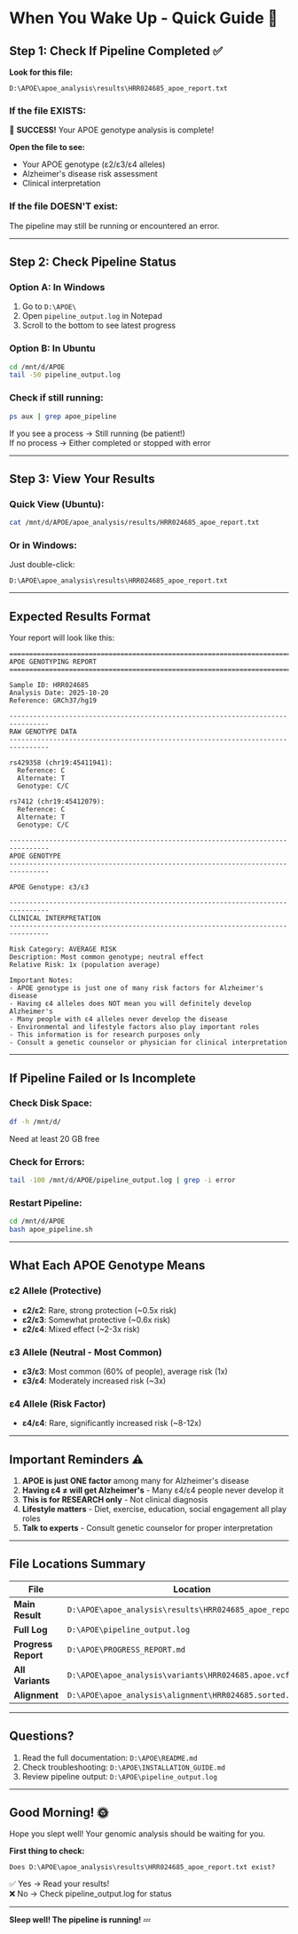 # When You Wake Up - Quick Guide 🌅

## Step 1: Check If Pipeline Completed ✅

**Look for this file:**
```
D:\APOE\apoe_analysis\results\HRR024685_apoe_report.txt
```

### If the file EXISTS:
🎉 **SUCCESS!** Your APOE genotype analysis is complete!

**Open the file to see:**
- Your APOE genotype (ε2/ε3/ε4 alleles)
- Alzheimer's disease risk assessment
- Clinical interpretation

### If the file DOESN'T exist:
The pipeline may still be running or encountered an error.

---

## Step 2: Check Pipeline Status

### Option A: In Windows
1. Go to `D:\APOE\`
2. Open `pipeline_output.log` in Notepad
3. Scroll to the bottom to see latest progress

### Option B: In Ubuntu
```bash
cd /mnt/d/APOE
tail -50 pipeline_output.log
```

### Check if still running:
```bash
ps aux | grep apoe_pipeline
```

If you see a process → Still running (be patient!)  
If no process → Either completed or stopped with error

---

## Step 3: View Your Results

### Quick View (Ubuntu):
```bash
cat /mnt/d/APOE/apoe_analysis/results/HRR024685_apoe_report.txt
```

### Or in Windows:
Just double-click:
```
D:\APOE\apoe_analysis\results\HRR024685_apoe_report.txt
```

---

## Expected Results Format

Your report will look like this:

```
================================================================================
APOE GENOTYPING REPORT
================================================================================

Sample ID: HRR024685
Analysis Date: 2025-10-20
Reference: GRCh37/hg19

--------------------------------------------------------------------------------
RAW GENOTYPE DATA
--------------------------------------------------------------------------------

rs429358 (chr19:45411941):
  Reference: C
  Alternate: T
  Genotype: C/C

rs7412 (chr19:45412079):
  Reference: C
  Alternate: T
  Genotype: C/C

--------------------------------------------------------------------------------
APOE GENOTYPE
--------------------------------------------------------------------------------

APOE Genotype: ε3/ε3

--------------------------------------------------------------------------------
CLINICAL INTERPRETATION
--------------------------------------------------------------------------------

Risk Category: AVERAGE RISK
Description: Most common genotype; neutral effect
Relative Risk: 1x (population average)

Important Notes:
- APOE genotype is just one of many risk factors for Alzheimer's disease
- Having ε4 alleles does NOT mean you will definitely develop Alzheimer's
- Many people with ε4 alleles never develop the disease
- Environmental and lifestyle factors also play important roles
- This information is for research purposes only
- Consult a genetic counselor or physician for clinical interpretation
```

---

## If Pipeline Failed or Is Incomplete

### Check Disk Space:
```bash
df -h /mnt/d/
```
Need at least 20 GB free

### Check for Errors:
```bash
tail -100 /mnt/d/APOE/pipeline_output.log | grep -i error
```

### Restart Pipeline:
```bash
cd /mnt/d/APOE
bash apoe_pipeline.sh
```

---

## What Each APOE Genotype Means

### ε2 Allele (Protective)
- **ε2/ε2**: Rare, strong protection (~0.5x risk)
- **ε2/ε3**: Somewhat protective (~0.6x risk)
- **ε2/ε4**: Mixed effect (~2-3x risk)

### ε3 Allele (Neutral - Most Common)
- **ε3/ε3**: Most common (60% of people), average risk (1x)
- **ε3/ε4**: Moderately increased risk (~3x)

### ε4 Allele (Risk Factor)
- **ε4/ε4**: Rare, significantly increased risk (~8-12x)

---

## Important Reminders ⚠️

1. **APOE is just ONE factor** among many for Alzheimer's disease
2. **Having ε4 ≠ will get Alzheimer's** - Many ε4/ε4 people never develop it
3. **This is for RESEARCH only** - Not clinical diagnosis
4. **Lifestyle matters** - Diet, exercise, education, social engagement all play roles
5. **Talk to experts** - Consult genetic counselor for proper interpretation

---

## File Locations Summary

| File | Location |
|------|----------|
| **Main Result** | `D:\APOE\apoe_analysis\results\HRR024685_apoe_report.txt` |
| **Full Log** | `D:\APOE\pipeline_output.log` |
| **Progress Report** | `D:\APOE\PROGRESS_REPORT.md` |
| **All Variants** | `D:\APOE\apoe_analysis\variants\HRR024685.apoe.vcf.gz` |
| **Alignment** | `D:\APOE\apoe_analysis\alignment\HRR024685.sorted.bam` |

---

## Questions?

1. Read the full documentation: `D:\APOE\README.md`
2. Check troubleshooting: `D:\APOE\INSTALLATION_GUIDE.md`
3. Review pipeline output: `D:\APOE\pipeline_output.log`

---

## Good Morning! 🌞

Hope you slept well! Your genomic analysis should be waiting for you.

**First thing to check:**
```
Does D:\APOE\apoe_analysis\results\HRR024685_apoe_report.txt exist?
```

✅ Yes → Read your results!  
❌ No → Check pipeline_output.log for status

---

**Sleep well! The pipeline is running!** 💤

